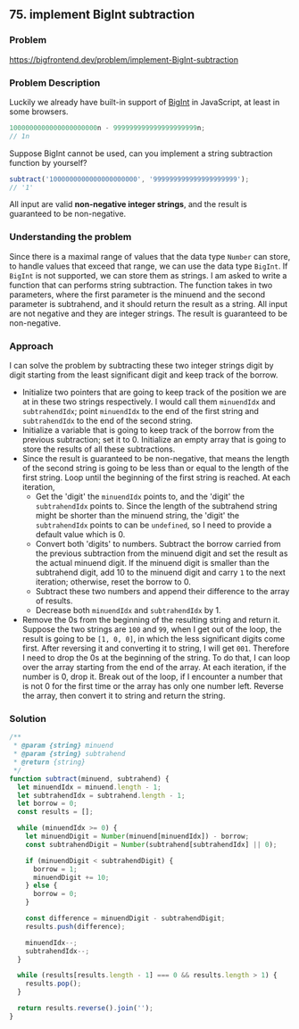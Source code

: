 ## 75. implement BigInt subtraction

### Problem

https://bigfrontend.dev/problem/implement-BigInt-subtraction

### Problem Description

Luckily we already have built-in support of [BigInt](https://developer.mozilla.org/en-US/docs/Web/JavaScript/Reference/Global_Objects/BigInt) in JavaScript, at least in some browsers.

```js
1000000000000000000000n - 999999999999999999999n;
// 1n
```

Suppose BigInt cannot be used, can you implement a string subtraction function by yourself?

```js
subtract('1000000000000000000000', '999999999999999999999');
// '1'
```

All input are valid **non-negative integer strings**, and the result is guaranteed to be non-negative.

### Understanding the problem

Since there is a maximal range of values that the data type `Number` can store, to handle values that exceed that range, we can use the data type `BigInt`. If `BigInt` is not supported, we can store them as strings. I am asked to write a function that can performs string subtraction. The function takes in two parameters, where the first parameter is the minuend and the second parameter is subtrahend, and it should return the result as a string. All input are not negative and they are integer strings. The result is guaranteed to be non-negative.

### Approach

I can solve the problem by subtracting these two integer strings digit by digit starting from the least significant digit and keep track of the borrow.

- Initialize two pointers that are going to keep track of the position we are at in these two strings respectively. I would call them `minuendIdx` and `subtrahendIdx`; point `minuendIdx` to the end of the first string and `subtrahendIdx` to the end of the second string.
- Initialize a variable that is going to keep track of the borrow from the previous subtraction; set it to 0. Initialize an empty array that is going to store the results of all these subtractions.
- Since the result is guaranteed to be non-negative, that means the length of the second string is going to be less than or equal to the length of the first string. Loop until the beginning of the first string is reached. At each iteration,
  - Get the 'digit' the `minuendIdx` points to, and the 'digit' the `subtrahendIdx` points to. Since the length of the subtrahend string might be shorter than the minuend string, the 'digit' the `subtrahendIdx` points to can be `undefined`, so I need to provide a default value which is 0.
  - Convert both 'digits' to numbers. Subtract the borrow carried from the previous subtraction from the minuend digit and set the result as the actual minuend digit. If the minuend digit is smaller than the subtrahend digit, add 10 to the minuend digit and carry `1` to the next iteration; otherwise, reset the borrow to 0.
  - Subtract these two numbers and append their difference to the array of results.
  - Decrease both `minuendIdx` and `subtrahendIdx` by 1.
- Remove the 0s from the beginning of the resulting string and return it.
  Suppose the two strings are `100` and `99`, when I get out of the loop, the result is going to be `[1, 0, 0]`, in which the less significant digits come first. After reversing it and converting it to string, I will get `001`. Therefore I need to drop the 0s at the beginning of the string. To do that, I can loop over the array starting from the end of the array. At each iteration, if the number is 0, drop it. Break out of the loop, if I encounter a number that is not 0 for the first time or the array has only one number left. Reverse the array, then convert it to string and return the string.

### Solution

```js
/**
 * @param {string} minuend
 * @param {string} subtrahend
 * @return {string}
 */
function subtract(minuend, subtrahend) {
  let minuendIdx = minuend.length - 1;
  let subtrahendIdx = subtrahend.length - 1;
  let borrow = 0;
  const results = [];

  while (minuendIdx >= 0) {
    let minuendDigit = Number(minuend[minuendIdx]) - borrow;
    const subtrahendDigit = Number(subtrahend[subtrahendIdx] || 0);

    if (minuendDigit < subtrahendDigit) {
      borrow = 1;
      minuendDigit += 10;
    } else {
      borrow = 0;
    }

    const difference = minuendDigit - subtrahendDigit;
    results.push(difference);

    minuendIdx--;
    subtrahendIdx--;
  }

  while (results[results.length - 1] === 0 && results.length > 1) {
    results.pop();
  }

  return results.reverse().join('');
}
```
